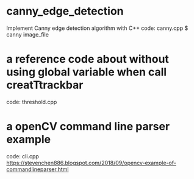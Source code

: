 # canny_edge_detection
Implement Canny edge detection algorithm with C++
code: canny.cpp
$ canny image_file

# a reference code about without using global variable when call creatTtrackbar
code: threshold.cpp 

# a openCV command line parser example
code: cli.cpp  
https://stevenchen886.blogspot.com/2018/09/opencv-example-of-commandlineparser.html
